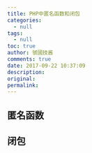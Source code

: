 ```yaml
---
title: PHP中匿名函数和闭包
categories:
  - null
tags:
  - null
toc: true
author: 虢國技酱
comments: true
date: 2017-09-22 10:37:09
description:
original:
permalink:
---
```


<!-- more -->


## 匿名函数


## 闭包
